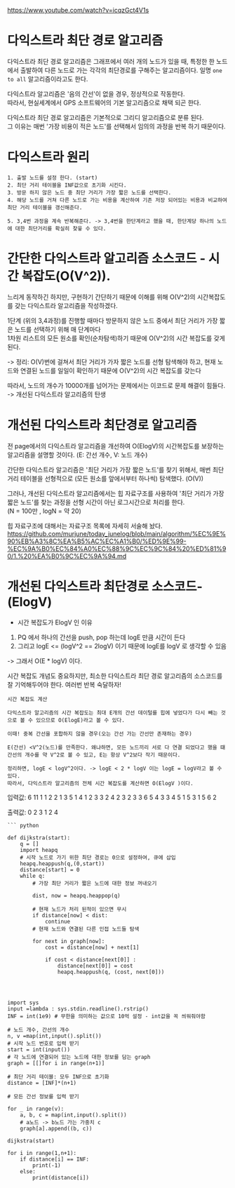 https://www.youtube.com/watch?v=icqzGct4V1s

# 다익스트라 최단 경로 알고리즘

다익스트라 최단 경로 알고리즘은 그래프에서 여러 개의 노드가 있을 때, 특정한 한 노드에서 출발하여 다른 노드로 가는 각각의 최단경로를 구해주는 알고리즘이다.
일명 `one to all` 알고리즘이라고도 한다.

다익스트라 알고리즘은 '음의 간선'이 없을 경우, 정상적으로 작동한다.  
따라서, 현실세계에서 GPS 소프트웨어의 기본 알고리즘으로 채택 되곤 한다.

다익스트라 최단 경로 알고리즘은 기본적으로 그리디 알고리즘으로 분류 된다.  
그 이유는 매번 '가장 비용이 적은 노드'를 선택해서 임의의 과정을 반복 하기 때문이다.

# 다익스트라 원리

```
1. 출발 노드를 설정 한다. (start)
2. 최단 거리 테이블을 INF값으로 초기화 시킨다.
3. 방문 하지 않은 노드 중 최단 거리가 가장 짧은 노드를 선택한다. 
4. 해당 노드를 거쳐 다른 노드로 가는 비용을 계산하여 기존 저장 되어있는 비용과 비교하여 최단 거리 테이블을 갱신해준다.  

5. 3,4번 과정을 계속 반복해준다. -> 3,4번을 한단계라고 했을 때, 한단계당 하나의 노드에 대한 최단거리를 확실히 찾읗 수 있다.

```

# 간단한 다익스트라 알고리즘 소스코드 - 시간 복잡도(O(V^2)).

느리게 동작하긴 하지만, 구현하기 간단하기 때문에 이해를 위해 O(V^2)의 시간복잡도를 갖는 다익스트라 알고리즘을 작성하겠다.

1단계 (위의 3,4과정)를 진행할 때마다 방문하지 않은 노드 중에서 최단 거리가 가장 짧은 노드를 선택하기 위해 매 단계마다  
1차원 리스트의 모든 원소를 확인(순차탐색)하기 때문에 O(V^2)의 시간 복잡도를 갖게 된다.

-> 정리: O(V)번에 걸쳐서 최단 거리가 가자 짧은 노드를 선형 탐색해야 하고, 현재 노드와 연결된 노드를 일일이 확인하기 때문에 O(V^2)의 시간 복잡도를 갖는다

따라서, 노드의 개수가 10000개를 넘어가는 문제에서는 이코드로 문제 해결이 힘들다. -> 개선된 다익스트라 알고리즘의 탄생

# 개선된 다익스트라 최단경로 알고리즘

전 page에서의 다익스트라 알고리즘을 개선하여 O(ElogV)의 시간복잡도를 보장하는 알고리즘을 설명할 것이다. (E: 간선 개수, V: 노드 개수)

간단한 다익스트라 알고리즘은 '최단 거리가 가장 짧은 노드'를 찾기 위해서, 매번 최단 거리 테이블을 선형적으로 (모든 원소를 앞에서부터 하나씩) 탐색했다. (O(V))

그러나, 개선된 다익스트라 알고리즘에서는 힙 자료구조를 사용하여 '최단 거리가 가장 짧은 노드'를 찾는 과정을 선형 시간이 아닌 로그시간으로 처리를 한다.  
(N = 100만 , logN = 약 20)

힙 자료구조에 대해서는 자료구조 목록에 자세히 서술해 놨다.  
https://github.com/murjune/today_junelog/blob/main/algorithm/%EC%9E%90%EB%A3%8C%EA%B5%AC%EC%A1%B0/%ED%9E%99-%EC%9A%B0%EC%84%A0%EC%88%9C%EC%9C%84%20%ED%81%90/1.%20%EA%B0%9C%EC%9A%94.md

# 개선된 다익스트라 최단경로 소스코드- (ElogV)

- 시간 복잡도가 ElogV 인 이유

1) PQ 에서 하나의 간선을 push, pop 하는데 logE 만큼 시간이 든다
2) 그리고 logE  <= (logV^2 == 2logV) 이기 때문에 logE를 logV 로 생각할 수 있음

-> 그래서 O(E * logV) 이다. 


시간 복잡도 개념도 중요하지만, 최소한 다익스트라 최단 경로 알고리즘의 소스코드를 잘 기억해두어야 한다.
여러번 반복 숙달하자!

```
시간 복잡도 계산

다익스트라 알고리즘의 시간 복잡도는 최대 E개의 간선 데이털를 힙에 넣었다가 다시 빼는 것으로 볼 수 있으므로 O(ElogE)라고 볼 수 있다.

이때! 중복 간선을 포합하지 않을 경우(오는 간선 가는 간선만 존재하는 경우)

E(간선) <V^2(노드)를 만족한다. 왜냐하면, 모든 노드끼리 서로 다 연결 되었다고 했을 떄 간선의 개수를 약 V^2로 볼 수 있고, E는 항상 V^2보다 작기 때문이다.  

정리하면, logE < logV^2이다. -> logE < 2 * logV 이는 logE = logV라고 볼 수 있다.  
따라서, 다익스트라 알고리즘의 전체 시간 복잡도를 계산하면 O(ElogV )이다.

```

입력값:
6 11
1
1 2 2
1 3 5
1 4 1
2 3 3
2 4 2
3 2 3
3 6 5
4 3 3
4 5 1
5 3 1
5 6 2

출력값:
0
2
3
1
2
4

```
``` python

def dijkstra(start):
    q = []
    import heapq
    # 시작 노드로 가기 위한 최단 경로는 0으로 설정하여, 큐에 삽입
    heapq.heappush(q,(0,start))
    distance[start] = 0
    while q:
        # 가장 최단 거리가 짧은 노드에 대한 정보 꺼내오기

        dist, now = heapq.heappop(q)

        # 현재 노드가 처리 된적이 있으면 무시
        if distance[now] < dist:
            continue
        # 현재 노드와 연결된 다른 인접 노드들 탐색

        for next in graph[now]:
            cost = distance[now] + next[1]

            if cost < distance[next[0]] :
                distance[next[0]] = cost
                heapq.heappush(q, (cost, next[0]))




import sys
input =lambda : sys.stdin.readline().rstrip()
INF = int(1e9) # 무한을 의미하는 값으로 10억 설정 - int값을 꼭 씌워줘야함

# 노드 개수, 간선의 개수
n, v =map(int,input().split())
# 시작 노드 번호로 입력 받기
start = int(input())
# 각 노드에 연결되어 있는 노드에 대한 정보를 담는 graph
graph = [[]for i in range(n+1)]

# 최단 거리 테이블: 모두 INF으로 초기화
distance = [INF]*(n+1)

# 모든 간선 정보를 입력 받기

for _ in range(v):
    a, b, c = map(int,input().split())
    # a노드 -> b노드 가는 가중치 c
    graph[a].append((b, c))

dijkstra(start)

for i in range(1,n+1):
    if distance[i] == INF:
        print(-1)
    else:
        print(distance[i])
```

